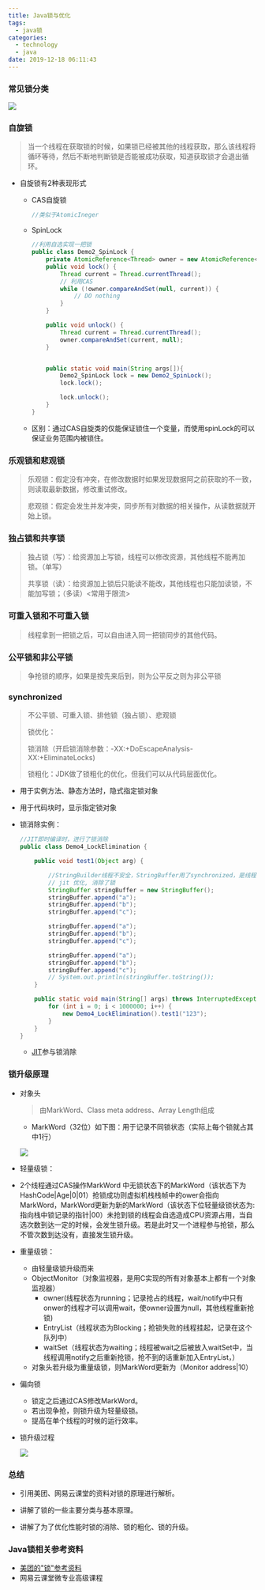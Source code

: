 ```yaml
---
title: Java锁与优化
tags:
  - java锁
categories:
  - technology
  - java
date: 2019-12-18 06:11:43
---
```


### 常见锁分类

![](https://i.loli.net/2019/11/28/8eOnldMyEDgmfwU.png)

### 自旋锁

> 当一个线程在获取锁的时候，如果锁已经被其他的线程获取，那么该线程将循环等待，然后不断地判断锁是否能被成功获取，知道获取锁才会退出循环。

- 自旋锁有2种表现形式
  - CAS自旋锁

    ```java
    //类似于AtomicIneger
    ```

  - SpinLock
  
    ```java
    //利用自选实现一把锁
    public class Demo2_SpinLock {
        private AtomicReference<Thread> owner = new AtomicReference<Thread>();
        public void lock() {
            Thread current = Thread.currentThread();
            // 利用CAS
            while (!owner.compareAndSet(null, current)) {
                // DO nothing
            }
        }
    
        public void unlock() {
            Thread current = Thread.currentThread();
            owner.compareAndSet(current, null);
        }
    
    
        public static void main(String args[]){
            Demo2_SpinLock lock = new Demo2_SpinLock();
            lock.lock();
    
            lock.unlock();
        }
    }
    ```
  
   - 区别：通过CAS自旋类的仅能保证锁住一个变量，而使用spinLock的可以保证业务范围内被锁住。

### 乐观锁和悲观锁

> 乐观锁：假定没有冲突，在修改数据时如果发现数据阿之前获取的不一致，则读取最新数据，修改重试修改。
>
> 悲观锁：假定会发生并发冲突，同步所有对数据的相关操作，从读数据就开始上锁。

### 独占锁和共享锁

> 独占锁（写）：给资源加上写锁，线程可以修改资源，其他线程不能再加锁。（单写）
>
> 共享锁（读）：给资源加上锁后只能读不能改，其他线程也只能加读锁，不能加写锁；（多读）<常用于限流>

### 可重入锁和不可重入锁

> 线程拿到一把锁之后，可以自由进入同一把锁同步的其他代码。

### 公平锁和非公平锁

> 争抢锁的顺序，如果是按先来后到，则为公平反之则为非公平锁

### synchronized

> 不公平锁、可重入锁、排他锁（独占锁）、悲观锁
>
> 锁优化：
>
> 锁消除（开启锁消除参数：-XX:+DoEscapeAnalysis-XX:+EliminateLocks)
>
> 锁粗化：JDK做了锁粗化的优化，但我们可以从代码层面优化。

- 用于实例方法、静态方法时，隐式指定锁对象
- 用于代码块时，显示指定锁对象

- 锁消除实例：

  ```java
  //JIT即时编译时，进行了锁消除
  public class Demo4_LockElimination {
  
      public void test1(Object arg) {
  
          //StringBuilder线程不安全，StringBuffer用了synchronized，是线程安全的
          // jit 优化, 消除了锁
          StringBuffer stringBuffer = new StringBuffer();
          stringBuffer.append("a");
          stringBuffer.append("b");
          stringBuffer.append("c");
  
          stringBuffer.append("a");
          stringBuffer.append("b");
          stringBuffer.append("c");
  
          stringBuffer.append("a");
          stringBuffer.append("b");
          stringBuffer.append("c");
          // System.out.println(stringBuffer.toString());
      }
  
      public static void main(String[] args) throws InterruptedException {
          for (int i = 0; i < 1000000; i++) {
              new Demo4_LockElimination().test1("123");
          }
      }
  }
  ```

  - [JIT](https://www.ibm.com/developerworks/cn/java/j-lo-just-in-time/index.html)参与锁消除

### 锁升级原理

- 对象头

  > 由MarkWord、Class meta address、Array Length组成

  - MarkWord（32位）如下图：用于记录不同锁状态（实际上每个锁就占其中1行）

  ![](https://i.loli.net/2019/11/29/xWHM2YuDokQ7qv1.jpg)

- 轻量级锁：
  
- 2个线程通过CAS操作MarkWord 中无锁状态下的MarkWord（该状态下为HashCode|Age|0|01）抢锁成功则虚拟机栈栈帧中的ower会指向MarkWord，MarkWord更新为新的MarkWord（该状态下位轻量级锁状态为:指向栈中锁记录的指针|00）未抢到锁的线程会自选造成CPU资源占用，当自选次数到达一定的时候，会发生锁升级。若是此时又一个进程参与抢锁，那么不管次数到达没有，直接发生锁升级。
  
- 重量级锁：
  - 由轻量级锁升级而来
  - ObjectMonitor（对象监视器，是用C实现的所有对象基本上都有一个对象监视器）
    - owner(线程状态为running；记录抢占的线程，wait/notify中只有onwer的线程才可以调用wait，使owner设置为null，其他线程重新抢锁)
    - EntryList（线程状态为Blocking；抢锁失败的线程挂起，记录在这个队列中）
    - waitSet（线程状态为waiting；线程被wait之后被放入waitSet中，当线程调用notify之后重新抢锁，抢不到的话重新加入EntryList，）
  - 对象头若升级为重量级锁，则MarkWord更新为（Monitor address|10）
- 偏向锁
  - 锁定之后通过CAS修改MarkWord。
  - 若出现争抢，则锁升级为轻量级锁。
  - 提高在单个线程的时候的运行效率。

- 锁升级过程

  ![](https://i.loli.net/2019/12/20/ZWfrGX2BPoDshJ7.jpg)



### 总结

- 引用美团、网易云课堂的资料对锁的原理进行解析。

- 讲解了锁的一些主要分类与基本原理。

- 讲解了为了优化性能时锁的消除、锁的粗化、锁的升级。

### Java锁相关参考资料

- [美团的"锁"参考资料](https://tech.meituan.com/2018/11/15/java-lock.html)
- 网易云课堂微专业高级课程